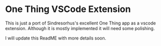 # One Thing VSCode Extension

This is just a port of Sindresorhus's excellent One Thing app as a vscode extension. Although it is mostly implemented it will need some polishing. 

I will update this ReadME with more details soon. 

